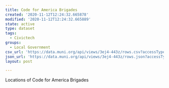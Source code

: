 ```yaml
---
title: Code for America Brigades
created: '2020-11-12T12:24:32.665878'
modified: '2020-11-12T12:24:32.665889'
state: active
type: dataset
tags:
  - Civictech
groups:
  - Local Government
csv_url: 'https://data.muni.org/api/views/3ej4-443z/rows.csv?accessType=DOWNLOAD'
json_url: 'https://data.muni.org/api/views/3ej4-443z/rows.json?accessType=DOWNLOAD'
layout: post

---
```

Locations of Code for America Brigades
